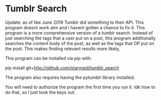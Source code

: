 # Tumblr Search
Update: as of like June 2019 Tumblr did something to their API. This program doesnt work atm and I havent gotten a chance to fix it.
This program is a more comprehensive version of a tumblr search. Instead of just searching the tags that a user put on a post, this program additionally searches the content body of the post, as well as the tags that OP put on the post. This makes finding relevant results more likely,

This program can be installed via pip with:

pip install git+http://github.com/starmaid/tumblr_search

The program also requires having the pytumblr library installed.

You will need to authorize the program the first time you run it. Idk how to do that, so I just took the keys out.
